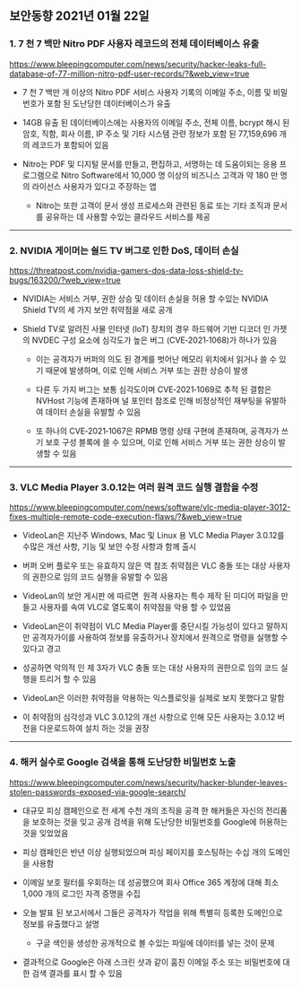 ## 보안동향 2021년 01월 22일  
   
    
### 1. 7 천 7 백만 Nitro PDF 사용자 레코드의 전체 데이터베이스 유출
       
  
https://www.bleepingcomputer.com/news/security/hacker-leaks-full-database-of-77-million-nitro-pdf-user-records/?&web_view=true  
    
- 7 천 7 백만 개 이상의 Nitro PDF 서비스 사용자 기록의 이메일 주소, 이름 및 비밀번호가 포함 된 도난당한 데이터베이스가 유출  
   

- 14GB 유출 된 데이터베이스에는 사용자의 이메일 주소, 전체 이름, bcrypt 해시 된 암호, 직함, 회사 이름, IP 주소 및 기타 시스템 관련 정보가 포함 된 77,159,696 개의 레코드가 포함되어 있음  
  

- Nitro는 PDF 및 디지털 문서를 만들고, 편집하고, 서명하는 데 도움이되는 응용 프로그램으로 Nitro Software에서 10,000 명 이상의 비즈니스 고객과 약 180 만 명의 라이선스 사용자가 있다고 주장하는 앱  
    - Nitro는 또한 고객이 문서 생성 프로세스와 관련된 동료 또는 기타 조직과 문서를 공유하는 데 사용할 수있는 클라우드 서비스를 제공  
  
      
---
  
  
### 2. NVIDIA 게이머는 쉴드 TV 버그로 인한 DoS, 데이터 손실
   
   
https://threatpost.com/nvidia-gamers-dos-data-loss-shield-tv-bugs/163200/?web_view=true  
    
    
- NVIDIA는 서비스 거부, 권한 상승 및 데이터 손실을 허용 할 수있는 NVIDIA Shield TV의 세 가지 보안 취약점을 새로 공개  
  
- Shield TV로 알려진 사물 인터넷 (IoT) 장치의 경우 하드웨어 기반 디코더 인 가젯의 NVDEC 구성 요소에 심각도가 높은 버그 (CVE‑2021‑1068)가 하나가 있음  
    

    - 이는 공격자가 버퍼의 의도 된 경계를 벗어난 메모리 위치에서 읽거나 쓸 수 있기 때문에 발생하며, 이로 인해 서비스 거부 또는 권한 상승이 발생   

   
    - 다른 두 가지 버그는 보통 심각도이며 CVE‑2021‑1069로 추적 된 결함은 NVHost 기능에 존재하며 널 포인터 참조로 인해 비정상적인 재부팅을  유발하여 데이터 손실을 유발할 수 있음  
  

    - 또 하나의 CVE‑2021‑1067은 RPMB 명령 상태 구현에 존재하며, 공격자가 쓰기 보호 구성 블록에 쓸 수 있으며, 이로 인해 서비스 거부 또는 권한 상승이 발생할 수 있음  
     

---
  
  
### 3. VLC Media Player 3.0.12는 여러 원격 코드 실행 결함을 수정  
           

https://www.bleepingcomputer.com/news/software/vlc-media-player-3012-fixes-multiple-remote-code-execution-flaws/?&web_view=true

   
   
- VideoLan은 지난주 Windows, Mac 및 Linux 용 VLC Media Player 3.0.12를 수많은 개선 사항, 기능 및 보안 수정 사항과 함께 출시  
  
    
- 버퍼 오버 플로우 또는 유효하지 않은 역 참조 취약점은 VLC 충돌 또는 대상 사용자의 권한으로 임의 코드 실행을 유발할 수 있음  
- VideoLan의 보안 게시판 에 따르면  원격 사용자는 특수 제작 된 미디어 파일을 만들고 사용자를 속여 VLC로 열도록이 취약점을 악용 할 수 있었음  
  
- VideoLan은이 취약점이 VLC Media Player를 중단시킬 가능성이 있다고 말하지만 공격자가이를 사용하여 정보를 유출하거나 장치에서 원격으로 명령을 실행할 수 있다고 경고  
- 성공하면 악의적 인 제 3자가 VLC 충돌 또는 대상 사용자의 권한으로 임의 코드 실행을 트리거 할 수 있음  
   

- VideoLan은 이러한 취약점을 악용하는 익스플로잇을 실제로 보지 못했다고 말함  
- 이 취약점의 심각성과 VLC 3.0.12의 개선 사항으로 인해 모든 사용자는 3.0.12 버전을 다운로드하여 설치 하는 것을 권장  
  

---
  
  
### 4. 해커 실수로 Google 검색을 통해 도난당한 비밀번호 노출
           

https://www.bleepingcomputer.com/news/security/hacker-blunder-leaves-stolen-passwords-exposed-via-google-search/  

   
- 대규모 피싱 캠페인으로 전 세계 수천 개의 조직을 공격 한 해커들은 자신의 전리품을 보호하는 것을 잊고 공개 검색을 위해 도난당한 비밀번호를 Google에 허용하는 것을 잊었었음  
  
   
- 피싱 캠페인은 반년 이상 실행되었으며 피싱 페이지를 호스팅하는 수십 개의 도메인을 사용함

     
- 이메일 보호 필터를 우회하는 데 성공했으며 회사 Office 365 계정에 대해 최소 1,000 개의 로그인 자격 증명을 수집  
  
- 오늘 발표 된 보고서에서 그들은 공격자가 작업을 위해 특별히 등록한 도메인으로 정보를 유출했다고 설명  
    - 구글 색인을 생성한 공개적으로 볼 수있는 파일에 데이터를 넣는 것이 문제   
   

- 결과적으로 Google은 아래 스크린 샷과 같이 훔친 이메일 주소 또는 비밀번호에 대한 검색 결과를 표시 할 수 있음  